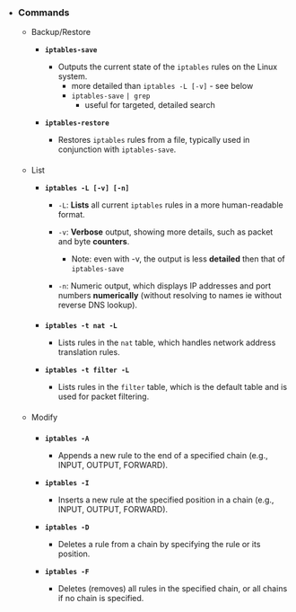 - ### Commands
    - Backup/Restore
        - **`iptables-save`**
            - Outputs the current state of the `iptables` rules on the Linux system.
                - more detailed than `iptables -L [-v]` - see below
                - `iptables-save` `| grep`
                    - useful for targeted, detailed search 

        - **`iptables-restore`**
            - Restores `iptables` rules from a file, typically used in conjunction with `iptables-save`.

    ####
    - List
        - **`iptables -L [-v] [-n]`**
            - `-L`: **Lists** all current `iptables` rules in a more human-readable format.

            - `-v`: **Verbose** output, showing more details, such as packet and byte **counters**.
                - Note: even with -v, the output is less **detailed** then that of `iptables-save`
            - `-n`: Numeric output, which displays IP addresses and port numbers **numerically** (without resolving to names ie without reverse DNS lookup).

        ####
        - **`iptables -t nat -L`**
            - Lists rules in the `nat` table, which handles network address translation rules.

        - **`iptables -t filter -L`**
            - Lists rules in the `filter` table, which is the default table and is used for packet filtering.



    ####
    - Modify
        ####
        - **`iptables -A`**
            - Appends a new rule to the end of a specified chain (e.g., INPUT, OUTPUT, FORWARD).

        - **`iptables -I`**
            - Inserts a new rule at the specified position in a chain (e.g., INPUT, OUTPUT, FORWARD).

        - **`iptables -D`**
            - Deletes a rule from a chain by specifying the rule or its position.

        - **`iptables -F`**
            - Deletes (removes) all rules in the specified chain, or all chains if no chain is specified.


